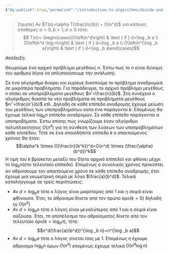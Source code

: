 ```yaml
---
{"dg-publish":true,"permalink":"/introduction-to-algorithms/divide-and-conquer/apodeiksi-toy-theorimatos-anadromikon-sxeseon/","created":"2025-04-02T01:08:16.021+03:00","updated":"2025-04-02T02:28:16.024+03:00"}
---
```


>[!quote] Αν $T(n)=\alpha T(\frac{n}{b}) + O(n^d)$ για κάποιες σταθερές $\alpha>0, b>1, d\geq 0$ τότε: 
>$$
>T(n)= \begin{cases}O\left(n^d\right) & \text { if } d>\log _b a \\ O\left(n^d \log n\right) & \text { if } d=\log _b a \\ O\left(n^{\log _b a}\right) & \text { if } d<\log _b a\end{cases}$$


*Απόδειξη:* 

Θεωρούμε ένα αρχικό πρόβλημα μεγέθους $n$. Έστω πως το $n$ είναι δύναμη του αριθμού $b$(για να απλοποιήσουμε την ανάλυση).

Σε ένα αλγόριθμο διαίρει και κυρίευε διασπούμε το πρόβλημα αναδρομικά σε μικρότερα προβλήματα. Για παράδειγμα, το αρχικό πρόβλημα μεγέθους $n$ σπάει σε υποπροβλήματα   μεγέθους $n'=\frac{n}{b}$. Στη συνέχεια ο αλγόριθμος διασπά τα νέα προβλήματα σε προβλήματα μεγέθους $n''=\frac{n'}{b}$ κτλ. Δηλαδή σε κάθε επίπεδο αναδρομής έχουμε μείωση του μεγέθους των υποπροβλημάτων κατα ένα παράγοντα $b$. Επομένως θα έχουμε τελικά $\log_b n$ επίπεδα αναδρομών. Σε κάθε επίπεδο παράγονται $\alpha$ υποπροβήματα. Έστω επίσης πως γνωρίζουμε έναν αλγόριθμο πολυπλοκότητας $O(n^d)$ για τη σύνθεση των λύσεων των υποπροβλημάτων κάθε επιπέδου. Τότε σε ένα οποιοδήποτε επίπεδο $k$ ο απαιτούμενος χρόνος θα ήταν: $$\alpha^k \times O(\frac{n}{b^k})^d=O(n^d) \times (\frac{\alpha}{b^d})^k$$
Η τιμή του $k$ βρίσκεται μεταξύ του $0$(στο αρχικό επίπεδο) και φθάνει μέχρι το $\log_b n$(στο τελευταίο επίπεδο). Επομένως ο συνολικός χρόνος προκύπτει αν αθροίσουμε τον απαιτούμενο χρόνο σε κάθε επίπεδο αναδρομής, έτσι  έχουμε μια γεωμετρική σειρά με λόγο $\frac{a}{b^d}$. Τελικά καταλήγγουμε σε τρείς περιπτώσεις:

- Αν $d>\log _b a$ τότε ο λόγος είναι μικρότερος από 1 και η σειρά είναι φθίνουσα. Έτσι, το άθροισμα δίνετε από τον πρώτο όρο($k=0$) δηλαδή το $O(n^d)$
- Αν $d>\log _b a$ τότε ο λόγος είναι μεγαλύτερος από 1 και η σειρά είναι αύξουσα. Έτσι, τπ αποτέλεσμα του αθροίσματος δίνετε από τον τελευταίο όρο($k=\log _b n$), τότε: $$n^d(\frac{a}{b^d})^{\log _b n}=n^{\log _b a}$$
- Αν $d=\log _b a$ τότε ο λόγος γίνεται ίσος με 1. Επομένως η έχουμε άθροισμα $\log_b n$ όρων $O(n^d)$ επομένως έχουμε τελικά $O(n^d \log n)$

